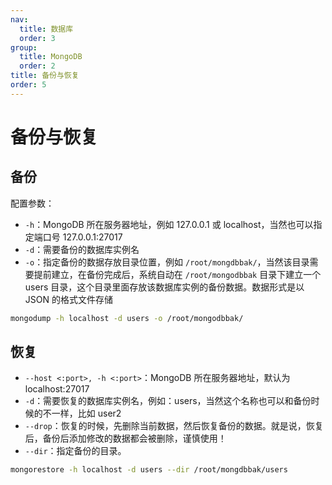 ```yaml
---
nav:
  title: 数据库
  order: 3
group:
  title: MongoDB
  order: 2
title: 备份与恢复
order: 5
---
```


# 备份与恢复

## 备份

配置参数：

- `-h`：MongoDB 所在服务器地址，例如 127.0.0.1 或 localhost，当然也可以指定端口号 127.0.0.1:27017
- `-d`：需要备份的数据库实例名
- `-o`：指定备份的数据存放目录位置，例如 `/root/mongdbbak/`，当然该目录需要提前建立，在备份完成后，系统自动在 `/root/mongodbbak` 目录下建立一个 users 目录，这个目录里面存放该数据库实例的备份数据。数据形式是以 JSON 的格式文件存储

```bash
mongodump -h localhost -d users -o /root/mongodbbak/
```

## 恢复

- `--host <:port>, -h <:port>`：MongoDB 所在服务器地址，默认为 localhost:27017
- `-d`：需要恢复的数据库实例名，例如：users，当然这个名称也可以和备份时候的不一样，比如 user2
- `--drop`：恢复的时候，先删除当前数据，然后恢复备份的数据。就是说，恢复后，备份后添加修改的数据都会被删除，谨慎使用！
- `--dir`：指定备份的目录。

```bash
mongorestore -h localhost -d users --dir /root/mongdbbak/users
```
